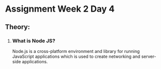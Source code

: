 # Assignment Week 2 Day 4

## Theory:

1. ### What is Node JS?
    
     Node.js is a cross-platform environment and library for running JavaScript applications which is used to create networking and server-side applications. 
     
     
  
